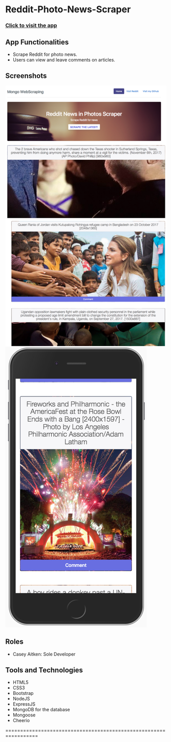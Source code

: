 # Reddit-Photo-News-Scraper

### [Click to visit the app](https://hidden-dusk-19393.herokuapp.com/articles)
## App Functionalities
* Scrape Reddit for photo news.
* Users can view and leave comments on articles.

## Screenshots
![Screenshot 1](public/img/screen1.png)
![Screenshot 2](public/img/screen2.png)
![Screenshot 3](public/img/screen3.png)

## Roles
* Casey Aitken: Sole Developer

## Tools and Technologies
* HTML5 
* CSS3
* Bootstrap 
* NodeJS
* ExpressJS
* MongoDB for the database
* Mongoose
* Cheerio


=================================================================


